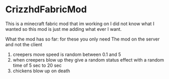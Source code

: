 # CrizzhdFabricMod
This is a minecraft fabric mod that im working on I did not know what I wanted so this mod is just me adding what ever I want.

What the mod has so far:
for these you only need The mod on the server and not the client

1. creepers move speed is random between 0.1 and 5
2. when creepers blow up they give a random status effect with a random time of 5 sec to 20 sec
3. chickens blow up on death
